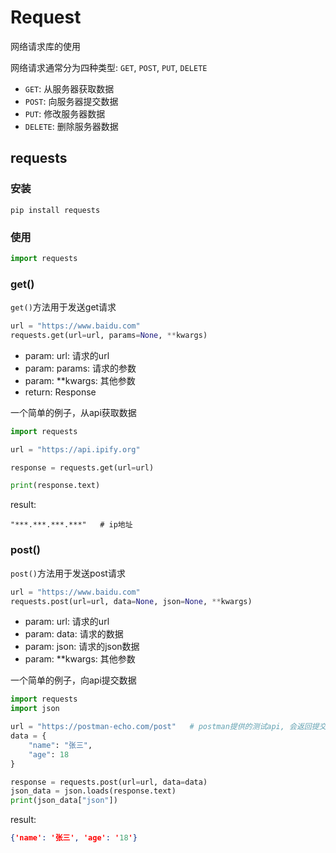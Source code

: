 # Request

网络请求库的使用

网络请求通常分为四种类型: `GET`, `POST`, `PUT`, `DELETE`

- `GET`: 从服务器获取数据
- `POST`: 向服务器提交数据
- `PUT`: 修改服务器数据
- `DELETE`: 删除服务器数据

## requests

### 安装

```shell
pip install requests
```

### 使用

```python
import requests
```

### get()

`get()`方法用于发送get请求

```python
url = "https://www.baidu.com"
requests.get(url=url, params=None, **kwargs)
```

- param: url: 请求的url
- param: params: 请求的参数
- param: **kwargs: 其他参数
- return: Response

一个简单的例子，从api获取数据

```python
import requests

url = "https://api.ipify.org"

response = requests.get(url=url)

print(response.text)
```

result:

```shell
"***.***.***.***"   # ip地址
```

### post()

`post()`方法用于发送post请求

```python
url = "https://www.baidu.com"
requests.post(url=url, data=None, json=None, **kwargs)
```

- param: url: 请求的url
- param: data: 请求的数据
- param: json: 请求的json数据
- param: **kwargs: 其他参数

一个简单的例子，向api提交数据

```python
import requests
import json

url = "https://postman-echo.com/post"   # postman提供的测试api, 会返回提交的数据
data = {
    "name": "张三",
    "age": 18
}

response = requests.post(url=url, data=data)
json_data = json.loads(response.text)
print(json_data["json"])

```

result:

```json
{'name': '张三', 'age': '18'}
```
